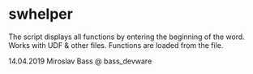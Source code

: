 # swhelper

The script displays all functions by entering the beginning of the word.
Works with UDF & other files.
Functions are loaded from the file.

14.04.2019
Miroslav Bass @ bass_devware
